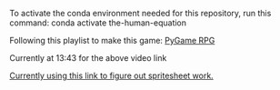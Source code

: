 To activate the conda environment needed for this repository, run this command:
conda activate the-human-equation

Following this playlist to make this game:
[PyGame RPG](https://www.youtube.com/watch?v=w8i5sizgVNs&list=PLn8cgfOA2qzeXxXe7DBWxX1UR5fJ4MDTb)

Currently at 13:43 for the above video link

[Currently using this link to figure out spritesheet work.](https://www.youtube.com/watch?v=M6e3_8LHc7A)